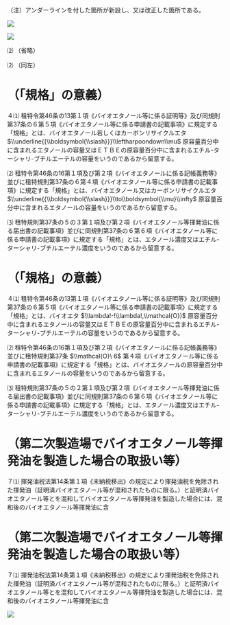 （注）アンダーラインを付した箇所が新設し、又は改正した箇所である。

![](https://www.nta.go.jp/tmp/b5287483-c531-47f5-8ed5-245170838ad3/images/c53bf49ffd9dec7fae1fb18c73a40701bcaed8a587fb0129b023732f8dd12912.jpg)

![](https://www.nta.go.jp/tmp/b5287483-c531-47f5-8ed5-245170838ad3/images/41adbf4665918d274b6e9f65763896e991a6831742d42296eecef14b0e86e4a9.jpg)

⑵ （省略）

⑵ （同左）

# （「規格」の意義）

４⑴ 租特令第46条の13第１項《バイオエタノール等に係る証明等》及び同規則第37条の６第５項《バイオエタノール等に係る申請書の記載事項》に規定する「規格」とは、バイオエタノール若しくはカーボンリサイクルエタ $\\underline{{\\boldsymbol{\\slash}}}\\leftharpoondown\\mu$ 原容量百分中に含まれるエタノールの容量又はＥＴＢＥの原容量百分中に含まれるエチル-ターシャリ-ブチルエーテルの容量をいうのであるから留意する。

⑵ 租特令第46条の16第１項及び第２項《バイオエタノールに係る記帳義務等》並びに租特規則第37条の６第４項《バイオエタノール等に係る申請書の記載事項》に規定する「規格」とは、バイオエタノール又はカーボンリサイクルエタ $\\underline{{\\boldsymbol{\\slash}}}\\to\\boldsymbol{\\mu}\\infty$ 原容量百分中に含まれるエタノールの容量をいうのであるから留意する。

⑶ 租特規則第37条の５の３第１項及び第２項《バイオエタノール等揮発油に係る届出書の記載事項》並びに同規則第37条の６第６項《バイオエタノール等に係る申請書の記載事項》に規定する「規格」とは、エタノール濃度又はエチル-ターシャリ-ブチルエーテル濃度をいうのであるから留意する。

# （「規格」の意義）

４⑴ 租特令第46条の13第１項《バイオエタノール等に係る証明等》及び同規則第37条の６第５項《バイオエタノール等に係る申請書の記載事項》に規定する「規格」とは、バイオエタ $\\lambda!-!\\lambda!,\\mathcal{O})$ 原容量百分中に含まれるエタノールの容量又はＥＴＢＥの原容量百分中に含まれるエチル-ターシャリ-ブチルエーテルの容量をいうのであるから留意する。

⑵ 租特令第46条の16第１項及び第２項《バイオエタノールに係る記帳義務等》並びに租特規則第37条 $\\mathcal{O}\ 6$ 第４項《バイオエタノール等に係る申請書の記載事項》に規定する「規格」とは、バイオエタノールの原容量百分中に含まれるエタノールの容量をいうのであるから留意する。

⑶ 租特規則第37条の５の２第１項及び第２項《バイオエタノール等揮発油に係る届出書の記載事項》並びに同規則第37条の６第６項《バイオエタノール等に係る申請書の記載事項》に規定する「規格」とは、エタノール濃度又はエチル-ターシャリ-ブチルエーテル濃度をいうのであるから留意する。

# （第二次製造場でバイオエタノール等揮発油を製造した場合の取扱い等）

７⑴ 揮発油税法第14条第１項《未納税移出》の規定により揮発油税を免除された揮発油（証明済バイオエタノール等が混和されたものに限る。）と証明済バイオエタノール等とを混和してバイオエタノール等揮発油を製造した場合には、混和後のバイオエタノール等揮発油に含

# （第二次製造場でバイオエタノール等揮発油を製造した場合の取扱い等）

７⑴ 揮発油税法第14条第１項《未納税移出》の規定により揮発油税を免除された揮発油（証明済バイオエタノール等が混和されたものに限る。）と証明済バイオエタノール等とを混和してバイオエタノール等揮発油を製造した場合には、混和後のバイオエタノール等揮発油に含

![](https://www.nta.go.jp/tmp/b5287483-c531-47f5-8ed5-245170838ad3/images/e7a4f2714b05478ff4f47e46f8f8977def4237ea90c3bd46586091ef543e6851.jpg)